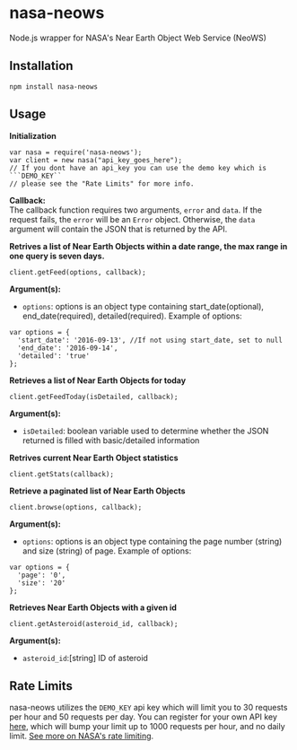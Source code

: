 # nasa-neows
Node.js wrapper for NASA's Near Earth Object Web Service (NeoWS)

## Installation
```
npm install nasa-neows
```

## Usage
<b>Initialization</b>
```
var nasa = require('nasa-neows');
var client = new nasa("api_key_goes_here"); 
// If you dont have an api_key you can use the demo key which is ```DEMO_KEY``
// please see the "Rate Limits" for more info.
```

<b>Callback:</br></b>
The callback function requires two arguments, ```error``` and ```data```. If
the request fails, the ```error``` will be an ```Error``` object. Otherwise,
the ```data``` argument will contain the JSON that is returned by the API.

<b>Retrives a list of Near Earth Objects within a date range, the max range in one query is seven days.</b>
```
client.getFeed(options, callback);
```

<b>Argument(s):</b>
* ```options```: options is an object type containing start_date(optional), end_date(required), detailed(required).
Example of options:
```
var options = {
  'start_date': '2016-09-13', //If not using start_date, set to null
  'end_date': '2016-09-14',
  'detailed': 'true'
};
```

<b>Retrieves a list of Near Earth Objects for today</b>
```
client.getFeedToday(isDetailed, callback);
```

<b>Argument(s):</b>
* ```isDetailed```: boolean variable used to determine whether the JSON returned is filled with basic/detailed information

<b>Retrives current Near Earth Object statistics</b>
```
client.getStats(callback);
```

<b>Retrieve a paginated list of Near Earth Objects</b>
```
client.browse(options, callback);
```

<b>Argument(s):</b>
* ```options```: options is an object type containing the page number (string) and size (string) of page.
Example of options:
```
var options = {
  'page': '0',
  'size': '20'
};
```

<b>Retrieves Near Earth Objects with a given id</b>
```
client.getAsteroid(asteroid_id, callback);
```

<b>Argument(s):</b>
* ```asteroid_id```:[string] ID of asteroid

## Rate Limits
nasa-neows utilizes the ```DEMO_KEY``` api key which will limit you to 30 requests per hour and 50 requests per day. You can register for your own API key [here](https://api.nasa.gov/index.html#apply-for-an-api-key), which will bump your limit up to 1000 requests per hour, and no daily limit. [See more on NASA's rate limiting](https://api.nasa.gov/api.html#web-service-rate-limits).
